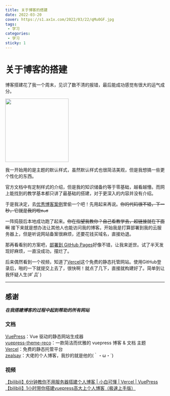 ```yaml
---
title: 关于博客的搭建
date: 2022-03-20
cover: https://s1.ax1x.com/2022/03/22/qMu0GF.jpg
tags:
 - 学习
categories:
 - 学习
sticky: 1
---
```

# 关于博客的搭建

博客搭建花了我一个周末，见识了数不清的报错，最后能成功感觉有很大的运气成分。

<img src="https://s1.ax1x.com/2022/03/23/q1vn9x.jpg" width = "200" height = "200">

我一开始用的是主题的默认样式，虽然默认样式也很简洁美观，但是我想搞一些更个性化的东西。

官方文档中有定制样式的介绍，但是我的知识储备约等于零基础，越看越懵。而网上能找到的教学基本都只讲了最基础的搭建，对于更深入的内容并没有介绍。

于是我决定，去[优秀博客案例](https://vuepress-theme-reco.recoluan.com/views/other/theme-example.html)里偷一个吧！先用起来再说。~~你的代码很不错，下一秒，它就是我的啦ಠᴗಠ~~

一阵捣鼓后本地成功跑了起来。~~你在指望我教你？自己看教学去，超链接就在下面啊~~  接下来就是想办法让其他人也能访问我的博客。开始我是打算部署到我的云服务器上，但是听说网站备案很麻烦，还要花钱买域名，直接劝退。

那再看看别的方案吧，[部署到 GitHub Pages](https://v1.vuepress.vuejs.org/zh/guide/deploy.html#github-pages)好像不错，让我来逝世。试了半天发现好麻烦，一直没成功，摆烂了。

后来偶然看到一个视频，知道了[Vercel](https://vercel.com/)这个免费的静态托管网站。使用GitHub登录后，啪的一下就提交上去了，很快啊！就点了几下，直接就构建好了。简单到让我怀疑人生(#ﾟДﾟ)

---


## 感谢
***在我搭建博客的过程中起到帮助的所有网站***

### 文档

[VuePress](https://v1.vuepress.vuejs.org/zh/)：Vue 驱动的静态网站生成器<br>
[vuepress-theme-reco](https://vuepress-theme-reco.recoluan.com/)：一款简洁而优雅的 vuepress 博客 & 文档 主题<br>
[Vercel](https://vercel.com/)：免费的静态托管平台<br>
[zealsay](https://www.zealsay.com/)：大佬的个人博客，我抄的就是他的(｀・ω・´)

### 视频
[【bilibili】6分钟教你不用服务器搭建个人博客 | 小白可懂 | Vercel | VuePress](https://www.bilibili.com/video/BV17Q4y1Y7LF?share_source=copy_web)<br>
[【bilibili】1小时带你搭建vuepress高大上个人博客（极速上手版）](https://www.bilibili.com/video/BV17t41177cr?share_source=copy_web)